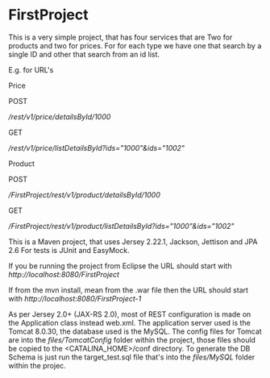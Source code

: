 # FirstProject

This is a very simple project, that has four services that are
Two for products and two for prices.
For for each type we have one that search by a single ID and other that search from an id list.

E.g. for URL's

Price

POST

*/rest/v1/price/detailsById/1000*


GET

*/rest/v1/price/listDetailsById?ids="1000"&ids="1002"*


Product

POST

*/FirstProject/rest/v1/product/detailsById/1000*

GET

*/FirstProject/rest/v1/product/listDetailsById?ids="1000"&ids="1002"*



This is a Maven project, that uses Jersey 2.22.1, Jackson, Jettison and JPA 2.6
For tests is JUnit and EasyMock.

If you be running the project from Eclipse the URL should start with
*http://localhost:8080/FirstProject*

If from the mvn install, mean from the .war file then the URL should start with
*http://localhost:8080/FirstProject-1*

As per Jersey 2.0+ (JAX-RS 2.0), most of REST configuration is made on the Application class instead web.xml.
The application server used is the Tomcat 8.0.30, the database used is the MySQL.
The config files for Tomcat are into the *files/TomcatConfig* folder within the project, those files should be copied to the <CATALINA_HOME>/conf directory.
To generate the DB Schema is just run the target_test.sql file that's into the *files/MySQL* folder within the projec.
